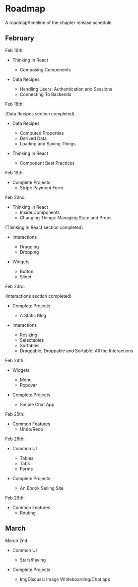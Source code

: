 # Roadmap

A roadmap/timeline of the chapter release schedule.

## February

Feb 16th:

* Thinking In React
  * Composing Components

* Data Recipes
  * Handling Users: Authentication and Sessions
  * Connecting To Backends

Feb 18th:

(Data Recipes section completed)

* Data Recipes
  * Computed Properties
  * Derived Data
  * Loading and Saving Things

* Thinking In React
  * Component Best Practices

Feb 19th:

* Complete Projects
  * Stripe Payment Form

Feb 22nd:

* Thinking in React
  * Inside Components
  * Changing Things: Managing State and Props

(Thinking In React section completed)

* Interactions
  * Dragging
  * Dropping

* Widgets
  * Button
  * Slider

Feb 23rd:

(Interactions section completed)

* Complete Projects
  * A Static Blog

* Interactions
  * Resizing
  * Selectables
  * Sortables
  * Draggable, Droppable and Sortable: All the Interactions

Feb 24th:

* Widgets
  * Menu
  * Popover

* Complete Projects
  * Simple Chat App

Feb 25th:

* Common Features
  * Undo/Redo

Feb 26th:

* Common UI
  * Tables
  * Tabs
  * Forms

* Complete Projects
  * An Ebook Selling Site

Feb 29th:

* Common Features
  * Routing

## March

March 2nd:

* Common UI
  * Stars/Faving

* Complete Projects
  * ImgDiscuss: Image Whiteboarding/Chat app
